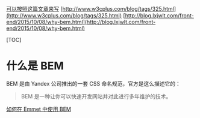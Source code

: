 [可以按照这篇文章来写](http://www.w3cplus.com/css/mindbemding-getting-your-head-round-bem-syntax.html)
[http://www.w3cplus.com/blog/tags/325.html](http://www.w3cplus.com/blog/tags/325.html)
[http://blog.lxjwlt.com/front-end/2015/10/08/why-bem.html](http://blog.lxjwlt.com/front-end/2015/10/08/why-bem.html)


[TOC]
# 什么是 BEM
BEM 是由 Yandex 公司推出的一套 CSS 命名规范，官方是这么描述它的：

> BEM 是一种让你可以快速开发网站并对此进行多年维护的技术。








[如何在 Emmet 中使用 BEM](https://docs.emmet.io/filters/bem/)